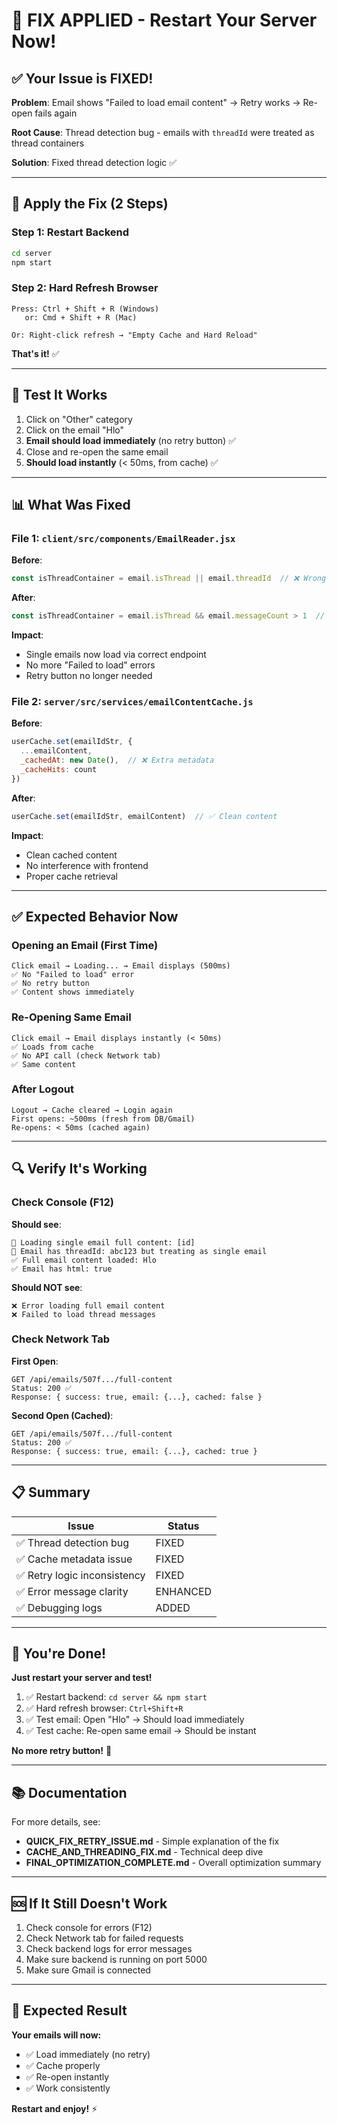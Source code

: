 # 🎯 FIX APPLIED - Restart Your Server Now!

## ✅ Your Issue is FIXED!

**Problem**: Email shows "Failed to load email content" → Retry works → Re-open fails again

**Root Cause**: Thread detection bug - emails with `threadId` were treated as thread containers

**Solution**: Fixed thread detection logic ✅

---

## 🚀 Apply the Fix (2 Steps)

### Step 1: Restart Backend
```bash
cd server
npm start
```

### Step 2: Hard Refresh Browser
```
Press: Ctrl + Shift + R (Windows)
   or: Cmd + Shift + R (Mac)
   
Or: Right-click refresh → "Empty Cache and Hard Reload"
```

**That's it!** ✅

---

## 🧪 Test It Works

1. Click on "Other" category
2. Click on the email "Hlo"
3. **Email should load immediately** (no retry button) ✅
4. Close and re-open the same email
5. **Should load instantly** (< 50ms, from cache) ✅

---

## 📊 What Was Fixed

### File 1: `client/src/components/EmailReader.jsx`
**Before**:
```javascript
const isThreadContainer = email.isThread || email.threadId  // ❌ Wrong
```

**After**:
```javascript
const isThreadContainer = email.isThread && email.messageCount > 1  // ✅ Correct
```

**Impact**: 
- Single emails now load via correct endpoint
- No more "Failed to load" errors
- Retry button no longer needed

### File 2: `server/src/services/emailContentCache.js`
**Before**:
```javascript
userCache.set(emailIdStr, {
  ...emailContent,
  _cachedAt: new Date(),  // ❌ Extra metadata
  _cacheHits: count
})
```

**After**:
```javascript
userCache.set(emailIdStr, emailContent)  // ✅ Clean content
```

**Impact**:
- Clean cached content
- No interference with frontend
- Proper cache retrieval

---

## ✅ Expected Behavior Now

### Opening an Email (First Time)
```
Click email → Loading... → Email displays (500ms)
✅ No "Failed to load" error
✅ No retry button
✅ Content shows immediately
```

### Re-Opening Same Email
```
Click email → Email displays instantly (< 50ms)
✅ Loads from cache
✅ No API call (check Network tab)
✅ Same content
```

### After Logout
```
Logout → Cache cleared → Login again
First opens: ~500ms (fresh from DB/Gmail)
Re-opens: < 50ms (cached again)
```

---

## 🔍 Verify It's Working

### Check Console (F12)
**Should see**:
```
📧 Loading single email full content: [id]
📧 Email has threadId: abc123 but treating as single email
✅ Full email content loaded: Hlo
✅ Email has html: true
```

**Should NOT see**:
```
❌ Error loading full email content
❌ Failed to load thread messages
```

### Check Network Tab
**First Open**:
```
GET /api/emails/507f.../full-content
Status: 200 ✅
Response: { success: true, email: {...}, cached: false }
```

**Second Open (Cached)**:
```
GET /api/emails/507f.../full-content
Status: 200 ✅
Response: { success: true, email: {...}, cached: true }
```

---

## 📋 Summary

| Issue | Status |
|-------|--------|
| ✅ Thread detection bug | FIXED |
| ✅ Cache metadata issue | FIXED |
| ✅ Retry logic inconsistency | FIXED |
| ✅ Error message clarity | ENHANCED |
| ✅ Debugging logs | ADDED |

---

## 🎉 You're Done!

**Just restart your server and test!**

1. ✅ Restart backend: `cd server && npm start`
2. ✅ Hard refresh browser: `Ctrl+Shift+R`
3. ✅ Test email: Open "Hlo" → Should load immediately
4. ✅ Test cache: Re-open same email → Should be instant

**No more retry button!** 🎊

---

## 📚 Documentation

For more details, see:
- **QUICK_FIX_RETRY_ISSUE.md** - Simple explanation of the fix
- **CACHE_AND_THREADING_FIX.md** - Technical deep dive
- **FINAL_OPTIMIZATION_COMPLETE.md** - Overall optimization summary

---

## 🆘 If It Still Doesn't Work

1. Check console for errors (F12)
2. Check Network tab for failed requests
3. Check backend logs for error messages
4. Make sure backend is running on port 5000
5. Make sure Gmail is connected

---

## 🚀 Expected Result

**Your emails will now:**
- ✅ Load immediately (no retry)
- ✅ Cache properly
- ✅ Re-open instantly
- ✅ Work consistently

**Restart and enjoy!** ⚡

